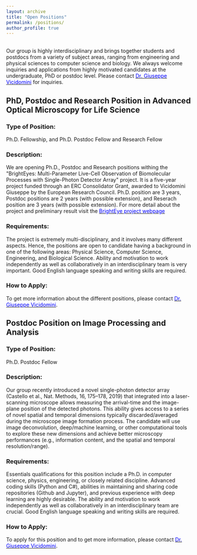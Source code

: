 ```yaml
---
layout: archive
title: "Open Positions"
permalink: /positions/
author_profile: true
---
```

<br>
Our group is highly interdisciplinary and brings together students and postdocs from a variety of subject areas, ranging from engineering and physical sciences to computer science and biology. We always welcome inquiries and applications from highly motivated candidates at the undergraduate, PhD or postdoc level. Please contact <a href="mailto:giuseppe.vicidomini@iit.it?subject=Spontaneous%20Application%20Vicidomini%20Lab"><span style="color:blue">Dr. Giuseppe Vicidomini</span></a> for inquiries.

<h2>PhD, Postdoc and Research Position in Advanced Optical Microscopy for Life Science</h2>
<h3>Type of Position:</h3>
Ph.D. Fellowship, and Ph.D. Postdoc Fellow and Research Fellow
<h3>Description:</h3>
We are opening Ph.D., Postdoc and Research positions withing the "BrightEyes: Multi-Parameter Live-Cell Observation of Biomolecular Processes with Single-Photon Detector Array" project. It is a five-year project funded through an ERC Consolidator Grant, awarded to Vicidomini Giuseppe by the European Research Council. Ph.D. position are 3 years, Postdoc positions are 2 years (with possible extension), and Reserach position are 3 years (with possible extension). For more detail about the project and preliminary result visit the <a href="https://vicidominilab.github.io/brighteyes/"><span style="color:blue">BrightEye project webpage</span></a>
<h3>Requirements:</h3>
The project is extremely multi-disciplinary, and it involves many different aspects. Hence, the positions are open to candidate having a background in one of the following areas: Physical Science, Computer Science, Engineering, and Biological Science. Ability and motivation to work independently as well as collaboratively in an interdisciplinary team is very important. Good English language speaking and writing skills are required.
<h3>How to Apply:</h3>
To get more information about the different positions, please contact <a href="mailto:giuseppe.vicidomini@iit.it?subject=Spontaneous%20Application%20Vicidomini%20Lab"><span style="color:blue">Dr. Giuseppe Vicidomini</span></a>.  

<!--- <h2>Ph.D. in Advanced Optical Microscopy for Life Science</h2>
<h3>Type of Position:</h3>
Ph.D. Fellowship in Bioengineering and Robotics, Curriculum Bionanotechnologies
<h3>Description:</h3>
The processes of Life are naturally dynamic in space and time from the molecular to the organismal level. Among the different imaging techniques, light microscopy is the only one that potentially can work across this full scale of biological organisation. Ideally, light microscopy is able to visualise the inner workings of proteins, protein complexes, organelles, cells, tissues, organs and whole organisms. However, in practice each specific microscopy techniques poses some fundamental limitations in terms of spatiotemporal resolutions/ranges, labelling, invasiveness, and information contents.
The core research of our group is the design, development, and validation of novel optical, biological and computational tools that allow the modern biologists to peer inside living cells with unprecedented spatiotemporal resolutions/ranges, minimal invasiveness, and augmented information content. This goal can be achieved only by working across many disciplines, from physics to engineering, from computer science to biology.
The PhD student will be fully integrated in this general mission and his/her specific project will be design according to his/her background and skills. Current projects consist in (i) the implementation of a novel super resolution laser scanning microscopy technique which leverage a unique single-photon detector array recently introduce by our group; (ii) the optimisation of stimulated-emission-depletion (STED) super-resolution microscopy for live-cell investigation by using the ultimate technologies introduced from different research fields, from labelling protocol to lasers, from detectors to electronic; (iii) the realisation of a new single-molecule spectroscopy/imaging/tracking architecture which combines nanometre 3D spatial resolution, microsecond temporal resolution, ability to quantitatively study the function and structure of different multi-protein machineries/bio-molecules, and high-throughput (iv) design of new computational tools for improving the imaging quality and to decodes from a single experiment the maximum number of information, such as protein copy numbers, and the biomolecule functional changes due to environmental factors.
The PhD student will work in the realisation of these novel methods and/or in their applications to real experimental investigations in order to investigate the most exciting unresolved question from Life sciences. A particular attention will be dedicated to question concerning the role of non-coding RNA in gene expression control.
The PhD student will benefit significantly from the active collaborations of the Molecular Microscopy and Spectroscopy group with the several groups of the LifeTech domain within the Istituto Italiano di Tecnologia.
<h3>Requirements:</h3>
The project is extremely multi-disciplinary, and it involves many different aspects. Hence, the position is open to candidate having a Master’s degree in one of the following areas: Physical Science, Computer Science, Engineering, and Biological Science. Ability and motivation to work independently as well as collaboratively in an interdisciplinary team is very important. Good English language speaking and writing skills are required.
<h3>How to Apply:</h3>
In order to apply for this position, it is mandatory to refer to the procedures administered by the Università degli studi di Genova. The official call is available at this link <a href="https://unige.it/en/usg/en/phd-programmes"><span style="color:blue">Ph.D. Programmes</span></a>. Please contact <a href="mailto:giuseppe.vicidomini@iit.it?subject=Spontaneous%20Application%20Vicidomini%20Lab"><span style="color:blue">Dr. Giuseppe Vicidomini</span></a> for information. Deadline: 15 June 2020.-->

<h2>Postdoc Position on Image Processing and Analysis</h2>
<h3>Type of Position:</h3>
Ph.D. Postdoc Fellow
<h3>Description:</h3>
Our group recently introduced a novel single-photon detector array (Castello et al., Nat. Methods, 16, 175–178, 2019) that integrated into a laser-scanning microscope allows measuring the arrival-time and the image-plane position of the detected photons. This ability gives access to a series of novel spatial and temporal dimensions typically discarded/averaged during the microscope image formation process. The candidate will use image deconvolution, deep/machine learning, or other computational tools to explore these new dimensions and achieve better microscopy performances (e.g., information content, and the spatial and temporal resolution/range).
<h3>Requirements:</h3>
Essentials qualifications for this position include a Ph.D. in computer science, physics, engineering, or closely related discipline. Advanced coding skills (Python and C#), abilities in maintaining and sharing code repositories (Github and Jupyter), and previous experience with deep learning are highly desirable. The ability and motivation to work independently as well as collaboratively in an interdisciplinary team are crucial. Good English language speaking and writing skills are required.
<h3>How to Apply:</h3>
To apply for this position and to get more information, please contact <a href="mailto:giuseppe.vicidomini@iit.it?subject=Spontaneous%20Application%20Vicidomini%20Lab"><span style="color:blue">Dr. Giuseppe Vicidomini</span></a>.  


